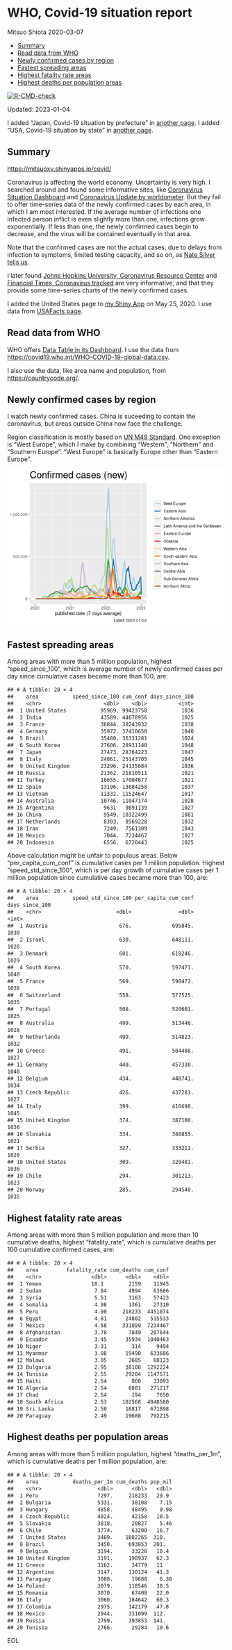 WHO, Covid-19 situation report
================
Mitsuo Shiota
2020-03-07

- <a href="#summary" id="toc-summary">Summary</a>
- <a href="#read-data-from-who" id="toc-read-data-from-who">Read data from
  WHO</a>
- <a href="#newly-confirmed-cases-by-region"
  id="toc-newly-confirmed-cases-by-region">Newly confirmed cases by
  region</a>
- <a href="#fastest-spreading-areas"
  id="toc-fastest-spreading-areas">Fastest spreading areas</a>
- <a href="#highest-fatality-rate-areas"
  id="toc-highest-fatality-rate-areas">Highest fatality rate areas</a>
- <a href="#highest-deaths-per-population-areas"
  id="toc-highest-deaths-per-population-areas">Highest deaths per
  population areas</a>

<!-- badges: start -->

[![R-CMD-check](https://github.com/mitsuoxv/covid/actions/workflows/R-CMD-check.yaml/badge.svg)](https://github.com/mitsuoxv/covid/actions/workflows/R-CMD-check.yaml)
<!-- badges: end -->

Updated: 2023-01-04

I added “Japan, Covid-19 situation by prefecture” in [another
page](Japan.md). I added “USA, Covid-19 situation by state” in [another
page](USA.md).

## Summary

<https://mitsuoxv.shinyapps.io/covid/>

Coronavirus is affecting the world economy. Uncertaintiy is very high. I
searched around and found some informative sites, like [Coronavirus
Situation
Dashboard](https://who.maps.arcgis.com/apps/opsdashboard/index.html#/c88e37cfc43b4ed3baf977d77e4a0667)
and [Coronavirus Update by
worldometer](https://www.worldometers.info/coronavirus/). But they fail
to offer time-series data of the newly confirmed cases by each area, in
which I am most interested. If the average number of infections one
infected person inflict is even slightly more than one, infections grow
exponentially. If less than one, the newly confirmed cases begin to
decrease, and the virus will be contained eventually in that area.

Note that the confirmed cases are not the actual cases, due to delays
from infection to symptoms, limited testing capacity, and so on, as
[Nate Silver tells
us](https://fivethirtyeight.com/features/coronavirus-case-counts-are-meaningless/).

I later found [Johns Hopkins University, Coronavirus Resource
Center](https://coronavirus.jhu.edu/) and [Financial Times, Coronavirus
tracked](https://www.ft.com/content/a26fbf7e-48f8-11ea-aeb3-955839e06441)
are very informative, and that they provide some time-series charts of
the newly confirmed cases.

I added the United States page to [my Shiny
App](https://mitsuoxv.shinyapps.io/covid/) on May 25, 2020. I use data
from [USAFacts
page](https://usafacts.org/visualizations/coronavirus-covid-19-spread-map/).

## Read data from WHO

WHO offers [Data Table in its Dashboard](https://covid19.who.int/table).
I use the data from
<https://covid19.who.int/WHO-COVID-19-global-data.csv>.

I also use the data, like area name and population, from
<https://countrycode.org/>.

## Newly confirmed cases by region

I watch newly confirmed cases. China is suceeding to contain the
coronavirus, but areas outside China now face the challenge.

Region classification is mostly based on [UN M49
Standard](https://unstats.un.org/unsd/methodology/m49/). One exception
is “West Europe”, which I make by combining “Western”, “Northern” and
“Southern Europe”. “West Europe” is basically Europe other than “Eastern
Europe”.

![](README_files/figure-gfm/chart-1.png)<!-- -->

## Fastest spreading areas

Among areas with more than 5 million population, highest
“speed_since_100”, which is average number of newly confirmed cases per
day since cumulative cases became more than 100, are:

    ## # A tibble: 20 × 4
    ##    area           speed_since_100 cum_conf days_since_100
    ##    <chr>                    <dbl>    <dbl>          <int>
    ##  1 United States           95969. 99423758           1036
    ##  2 India                   43589. 44678956           1025
    ##  3 France                  36844. 38243932           1038
    ##  4 Germany                 35972. 37410650           1040
    ##  5 Brazil                  35480. 36331281           1024
    ##  6 South Korea             27606. 28931140           1048
    ##  7 Japan                   27473. 28764223           1047
    ##  8 Italy                   24061. 25143705           1045
    ##  9 United Kingdom          23296. 24135084           1036
    ## 10 Russia                  21362. 21810511           1021
    ## 11 Turkey                  16655. 17004677           1021
    ## 12 Spain                   13196. 13684258           1037
    ## 13 Vietnam                 11332. 11524647           1017
    ## 14 Australia               10746. 11047174           1028
    ## 15 Argentina                9631   9891139           1027
    ## 16 China                    9549. 10322499           1081
    ## 17 Netherlands              8303.  8569228           1032
    ## 18 Iran                     7249.  7561309           1043
    ## 19 Mexico                   7044.  7234467           1027
    ## 20 Indonesia                6556.  6720443           1025

Above calculation might be unfair to populous areas. Below
“per_capita_cum_conf” is cumulative cases per 1 million population.
Highest “speed_std_since_100”, which is per day growth of cumulative
cases per 1 million population since cumulative cases became more than
100, are:

    ## # A tibble: 20 × 4
    ##    area           speed_std_since_100 per_capita_cum_conf days_since_100
    ##    <chr>                        <dbl>               <dbl>          <int>
    ##  1 Austria                       676.             695845.           1030
    ##  2 Israel                        630.             648111.           1028
    ##  3 Denmark                       601.             618246.           1029
    ##  4 South Korea                   570.             597471.           1048
    ##  5 France                        569.             590472.           1038
    ##  6 Switzerland                   558.             577525.           1035
    ##  7 Portugal                      508.             520601.           1025
    ##  8 Australia                     499.             513446.           1028
    ##  9 Netherlands                   499.             514823.           1032
    ## 10 Greece                        491.             504408.           1027
    ## 11 Germany                       440.             457330.           1040
    ## 12 Belgium                       434.             448741.           1034
    ## 13 Czech Republic                426.             437281.           1027
    ## 14 Italy                         399.             416698.           1045
    ## 15 United Kingdom                374.             387100.           1036
    ## 16 Slovakia                      334.             340855.           1021
    ## 17 Serbia                        327.             333211.           1020
    ## 18 United States                 309.             320481.           1036
    ## 19 Chile                         294.             301213.           1023
    ## 20 Norway                        285.             294540.           1035

## Highest fatality rate areas

Among areas with more than 5 million population and more than 10
cumulative deaths, highest “fatality_rate”, which is cumulative deaths
per 100 cumulative confirmed cases, are:

    ## # A tibble: 20 × 4
    ##    area         fatality_rate cum_deaths cum_conf
    ##    <chr>                <dbl>      <dbl>    <dbl>
    ##  1 Yemen                18.1        2159    11945
    ##  2 Sudan                 7.84       4994    63686
    ##  3 Syria                 5.51       3163    57423
    ##  4 Somalia               4.98       1361    27310
    ##  5 Peru                  4.90     218233  4451074
    ##  6 Egypt                 4.81      24802   515533
    ##  7 Mexico                4.58     331099  7234467
    ##  8 Afghanistan           3.78       7849   207644
    ##  9 Ecuador               3.45      35934  1040463
    ## 10 Niger                 3.31        314     9494
    ## 11 Myanmar               3.08      19490   633686
    ## 12 Malawi                3.05       2685    88123
    ## 13 Bulgaria              2.95      38108  1292224
    ## 14 Tunisia               2.55      29284  1147571
    ## 15 Haiti                 2.54        860    33893
    ## 16 Algeria               2.54       6881   271217
    ## 17 Chad                  2.54        194     7650
    ## 18 South Africa          2.53     102568  4048580
    ## 19 Sri Lanka             2.50      16817   671898
    ## 20 Paraguay              2.49      19688   792215

## Highest deaths per population areas

Among areas with more than 5 million population, highest
“deaths_per_1m”, which is cumulative deaths per 1 million population,
are:

    ## # A tibble: 20 × 4
    ##    area           deaths_per_1m cum_deaths pop_mil
    ##    <chr>                  <dbl>      <dbl>   <dbl>
    ##  1 Peru                   7297.     218233   29.9 
    ##  2 Bulgaria               5331.      38108    7.15
    ##  3 Hungary                4858.      48495    9.98
    ##  4 Czech Republic         4024.      42158   10.5 
    ##  5 Slovakia               3818.      20827    5.46
    ##  6 Chile                  3774.      63200   16.7 
    ##  7 United States          3489.    1082265  310.  
    ##  8 Brazil                 3450.     693853  201.  
    ##  9 Belgium                3194.      33228   10.4 
    ## 10 United Kingdom         3191.     198937   62.3 
    ## 11 Greece                 3162.      34779   11   
    ## 12 Argentina              3147.     130124   41.3 
    ## 13 Paraguay               3088.      19688    6.38
    ## 14 Poland                 3079.     118546   38.5 
    ## 15 Romania                3070.      67408   22.0 
    ## 16 Italy                  3060.     184642   60.3 
    ## 17 Colombia               2975.     142179   47.8 
    ## 18 Mexico                 2944.     331099  112.  
    ## 19 Russia                 2799.     393853  141.  
    ## 20 Tunisia                2766.      29284   10.6

EOL
